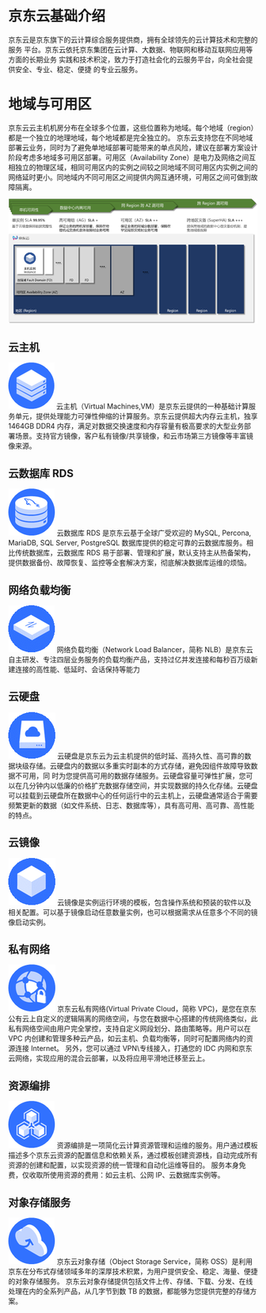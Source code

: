 # 京东云基础介绍 

京东云是京东旗下的云计算综合服务提供商，拥有全球领先的云计算技术和完整的服务 平台。京东云依托京东集团在云计算、大数据、物联网和移动互联网应用等方面的长期业务 实践和技术积淀，致力于打造社会化的云服务平台，向全社会提供安全、专业、稳定、便捷 的专业云服务。

# 地域与可用区

京东云云主机机房分布在全球多个位置，这些位置称为地域。每个地域（region）都是一个独立的地理地域，每个地域都是完全独立的。 
京东云支持您在不同地域部署云业务，同时为了避免单地域部署可能带来的单点风险，建议在部署方案设计阶段考虑多地域多可用区部署。可用区（Availability Zone）是电力及网络之间互相独立的物理区域，相同可用区内的实例之间较之同地域不同可用区内实例之间的网络延时更小。同地域内不同可用区之间提供内网互通环境，可用区之间可做到故障隔离。 

![image](../../../image/JDCloud-WhitePaper/JDCloud-WhitePaper-Best-Practice-with-Kingdee-KIS/Region-Introduction.png)

## 云主机

![image](../../../image/JDCloud-WhitePaper/JDCloud-WhitePaper-Best-Practice-with-QiTongZhiNeng-Smart-Manufacturing/VM.png)
云主机（Virtual Machines,VM）是京东云提供的一种基础计算服务单元，提供处理能力可弹性伸缩的计算服务。京东云提供超大内存云主机，独享 1464GB DDR4 内存，满足对数据交换速度和内存容量有极高要求的大型业务部署场景。支持官方镜像，客户私有镜像/共享镜像，和云市场第三方镜像等丰富镜像来源。

## 云数据库 RDS
![image](../../../image/JDCloud-WhitePaper/JDCloud-WhitePaper-Best-Practice-with-QiTongZhiNeng-Smart-Manufacturing/RDS.png)
云数据库 RDS 是京东云基于全球广受欢迎的 MySQL, Percona, MariaDB, SQL Server, PostgreSQL 数据库提供的稳定可靠的云数据库服务。相比传统数据库，云数据库 RDS 易于部署、管理和扩展，默认支持主从热备架构，提供数据备份、故障恢复、监控等全套解决方案，彻底解决数据库运维的烦恼。

## 网络负载均衡
![image](../../../image/JDCloud-WhitePaper/JDCloud-WhitePaper-Best-Practice-with-QiTongZhiNeng-Smart-Manufacturing/LB.png)
网络负载均衡（Network Load Balancer，简称 NLB）是京东云自主研发、专注四层业务服务的负载均衡产品，支持过亿并发连接和每秒百万级新建连接的高性能、低延时、会话保持等能力

## 云硬盘
![image](../../../image/JDCloud-WhitePaper/JDCloud-WhitePaper-Best-Practice-with-QiTongZhiNeng-Smart-Manufacturing/Disk.png)
云硬盘是京东云为云主机提供的低时延、高持久性、高可靠的数据块级存储。云硬盘内的数据以多重实时副本的方式存储，避免因组件故障导致数据不可用，同
时为您提供高可用的数据存储服务。云硬盘容量可弹性扩展，您可以在几分钟内以低廉的价格扩充数据存储空间，并实现数据的持久化存储。云硬盘可以挂载到云硬盘所在数据中心的任何运行中的云主机上，云硬盘通常适合于需要频繁更新的数据（如文件系统、日志、数据库等），具有高可用、高可靠、高性能的特点。 

## 云镜像
![image](../../../image/JDCloud-WhitePaper/JDCloud-WhitePaper-Best-Practice-with-QiTongZhiNeng-Smart-Manufacturing/image.png)
云镜像是实例运行环境的模板，包含操作系统和预装的软件以及相关配置。可以基于镜像启动任意数量实例，也可以根据需求从任意多个不同的镜像启动实例。

## 私有网络 
![image](../../../image/JDCloud-WhitePaper/JDCloud-WhitePaper-Best-Practice-with-QiTongZhiNeng-Smart-Manufacturing/VPC.png)
京东云私有网络(Virtual Private Cloud，简称 VPC)，是您在京东公有云上自定义的逻辑隔离的网络空间，与您在数据中心搭建的传统网络类似，此私有网络空间由用户完全掌控，支持自定义网段划分、路由策略等。用户可以在 VPC 内创建和管理多种云产品，如云主机、负载均衡等，同时可配置网络内的资源连接 Internet。
另外，您可以通过 VPN\专线接入，打通您的 IDC 内网和京东云网络，实现应用的混合云部署，以及将应用平滑地迁移至云上。

## 资源编排
![image](../../../image/JDCloud-WhitePaper/JDCloud-WhitePaper-Best-Practice-with-QiTongZhiNeng-Smart-Manufacturing/resource-orchestration.png)
资源编排是一项简化云计算资源管理和运维的服务。用户通过模板描述多个京东云资源的配置信息和依赖关系，通过模板创建资源栈，自动完成所有资源的创建和配置，以实现资源的统一管理和自动化运维等目的。 服务本身免费，仅收取所使用资源的费用：如云主机、公网 IP、云数据库实例等。 

## 对象存储服务
![image](../../../image/JDCloud-WhitePaper/JDCloud-WhitePaper-Best-Practice-with-QiTongZhiNeng-Smart-Manufacturing/oss.png)
京东云对象存储（Object Storage Service，简称 OSS）是利用京东在分布式存储领域多年的深厚技术积累，为用户提供安全、稳定、海量、便捷的对象存储服务。
京东云对象存储提供包括文件上传、存储、下载、分发、在线处理在内的全系列产品，从几字节到数 TB 的数据，都能够为您提供完整的存储方案。 


